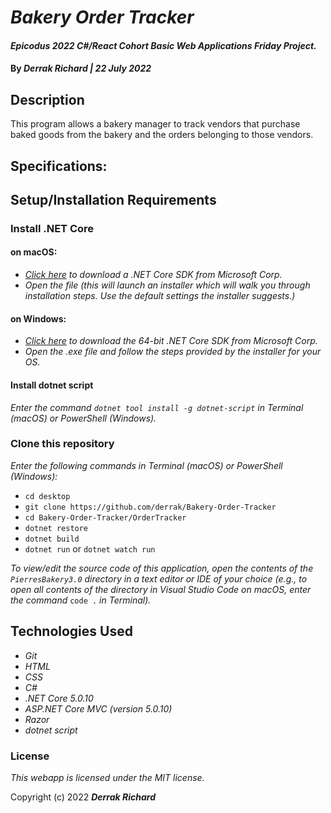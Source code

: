 # _Bakery Order Tracker_

#### _Epicodus 2022 C#/React Cohort Basic Web Applications Friday Project._

#### By _**Derrak Richard | 22 July 2022**_

## Description

This program allows a bakery manager to track vendors that purchase baked goods from the bakery and the orders belonging to those vendors.

## Specifications:


## Setup/Installation Requirements

### Install .NET Core

#### on macOS:
* _[Click here](https://dotnet.microsoft.com/download/thank-you/dotnet-sdk-2.2.106-macos-x64-installer) to download a .NET Core SDK from Microsoft Corp._
* _Open the file (this will launch an installer which will walk you through installation steps. Use the default settings the installer suggests.)_

#### on Windows:
* _[Click here](https://dotnet.microsoft.com/download/thank-you/dotnet-sdk-2.2.203-windows-x64-installer) to download the 64-bit .NET Core SDK from Microsoft Corp._
* _Open the .exe file and follow the steps provided by the installer for your OS._

#### Install dotnet script
_Enter the command ``dotnet tool install -g dotnet-script`` in Terminal (macOS) or PowerShell (Windows)._

<!-- ### Install MySQL and MySQL Workbench

#### on macOS:
_Download the MySQL Community Server DMG File [here](https://dev.mysql.com/downloads/file/?id=484914). Follow along with the installer until you reach the configuration page. Once you've reached Configuration, set the following options (or user default if not specified):_
* use legacy password encryption
* set password (and change the password field in appsettings.json file of this repository to match your password)
* click finish
* open Terminal and enter the command ``echo 'export PATH="/usr/local/mysql/bin:$PATH"' >> ~/.bash_profile`` if using Git Bash.
* Verify MySQL installation by opening Terminal and entering the command ``mysql -uroot -p{your password here, omitted brackets}``. If you gain access to the MySQL command line, installation is complete. An error (e.g., -bash: mysql: command not found) indicates something went wrong.

_Download MySQL Workbench DMG file [here](https://dev.mysql.com/downloads/file/?id=484391). Install MySQL Workbench to Applications folder. Open MySQL Workbench and select Local instance 3306 server, then enter the password you set. If it connects, you're all set._

#### on Windows:
_Download the MySQL Web Installer [here](https://dev.mysql.com/downloads/file/?id=484919) and follow along with the installer. Click "Yes" if prompted to update, and accept license terms._
* Choose Custom setup type
* When prompted to Select Products and Features, choose the following: MySQL Server (Will be under MySQL Servers) and MySQL Workbench (Will be under Applications)
* Select Next, then Execute. Wait for download and installation (can take a few minutes)
* Advance through Configuration as follows:
  - High Availability set to Standalone.
  - Defaults are OK under Type and Networking.
  - Authentication Method set to Use Legacy Authentication Method.
  - Set password to epicodus. You can use your own if you want but epicodus will be assumed in the lessons.
  - Unselect Configure MySQL Server as a Windows Service.
* Complete installation process

_Add the MySQL environment variable to the System PATH. Instructions for Windows 10:_
* Open the Control Panel and visit _System > Advanced System Settings > Environment Variables..._
* Select _PATH..._, click _Edit..._, then _Add_.
* Add the exact location of your MySQL installation and click _OK_. (This location is likely C:\Program Files\MySQL\MySQL Server 8.0\bin, but may differ depending on your specific installation.)
* Verify installation by opening Windows PowerShell and entering the command ``mysql -uroot -p{your password here, omitted brackets}``. It's working correctly if you gain access to the MySQL command line. Exit MySQL by entering the command ``exit``.
* Open MySQL Workbench and select Local instance 3306 server (may be named differently). Enter the password you set, and if it connects, you're all set. -->

### Clone this repository

_Enter the following commands in Terminal (macOS) or PowerShell (Windows):_
* ``cd desktop``
* ``git clone https://github.com/derrak/Bakery-Order-Tracker``
* ``cd Bakery-Order-Tracker/OrderTracker``
* ``dotnet restore``
* ``dotnet build``
* ``dotnet run`` or ``dotnet watch run``

_To view/edit the source code of this application, open the contents of the ``PierresBakery3.0`` directory in a text editor or IDE of your choice (e.g., to open all contents of the directory in Visual Studio Code on macOS, enter the command_ ``code .`` _in Terminal)._

## Technologies Used
* _Git_
* _HTML_
* _CSS_
* _C#_
* _.NET Core 5.0.10_
* _ASP.NET Core MVC (version 5.0.10)_
* _Razor_
* _dotnet script_


### License

*This webapp is licensed under the MIT license.*

Copyright (c) 2022 **_Derrak Richard_**